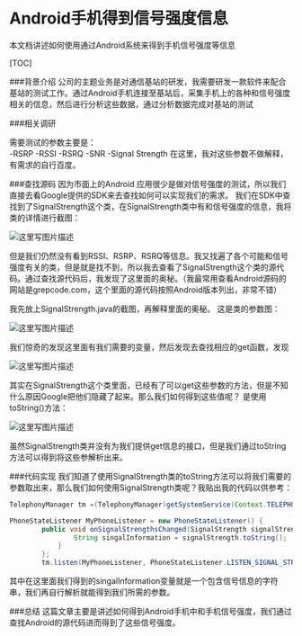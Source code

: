 # Android手机得到信号强度信息

本文档讲述如何使用通过Android系统来得到手机信号强度等信息

[TOC]

###背景介绍
公司的主题业务是对通信基站的研发，我需要研发一款软件来配合基站的测试工作。通过Android手机连接至基站后，采集手机上的各种和信号强度相关的信息，然后进行分析这些数据，通过分析数据完成对基站的测试

###相关调研

需要测试的参数主要是：  
-RSRP
-RSSI
-RSRQ
-SNR
-Signal Strength
在这里，我对这些参数不做解释，有需求的自行百度。

###查找源码
因为市面上的Android 应用很少是做对信号强度的测试，所以我们直接去看Google提供的SDK来去查找如何可以实现我们的需求。
我们在SDK中查找到了SignalStrength这个类，在SignalStrength类中有和信号强度的信息，我将类的详情进行截图：

![这里写图片描述](http://img.blog.csdn.net/20150407105555381)

但是我们仍然没有看到RSSI、RSRP、RSRQ等信息。我又找遍了各个可能和信号强度有关的类，但是就是找不到，所以我去查看了SignalStrength这个类的源代码。通过查找源代码后，我发现了这里面的奥秘。（我最常用查看Android源码的网站是grepcode.com，这个里面的源代码按照Android版本列出，非常不错）

我先放上SignalStrength.java的截图，再解释里面的奥秘。
这是类的参数图：

![这里写图片描述](http://img.blog.csdn.net/20150407105641308)

我们惊奇的发现这里面有我们需要的变量，然后发现去查找相应的get函数，发现

![这里写图片描述](http://img.blog.csdn.net/20150407105659201)

其实在SignalStrength这个类里面，已经有了可以get这些参数的方法，但是不知什么原因Google把他们隐藏了起来。那么我们如何得到这些值呢？
是使用toString()方法：

![这里写图片描述](http://img.blog.csdn.net/20150407105716579)

虽然SignalStrength类并没有为我们提供get信息的接口，但是我们通过toString方法可以得到将这些参解析出来。

###代码实现
我们知道了使用SignalStrength类的toString方法可以将我们需要的参数取出来，那么我们如何使用SignalStrength类呢？我贴出我的代码以供参考：
``` java
TelephonyManager tm =(TelephonyManager)getSystemService(Context.TELEPHONY_SERVICE);  

PhoneStateListener MyPhoneListener = new PhoneStateListener() {  
        public void onSignalStrengthsChanged(SignalStrength signalStrength) {  
                String singalInformation = signalStrength.toString();      
        	} 	
        };
        tm.listen(MyPhoneListener, PhoneStateListener.LISTEN_SIGNAL_STRENGTHS);
```

其中在这里面我们得到的singalInformation变量就是一个包含信号信息的字符串，我们再自行解析就能得到我们所需的参数。

###总结
这篇文章主要是讲述如何得到Android手机中和手机信号强度，我们通过查找Android的源代码进而得到了这些信号强度。


